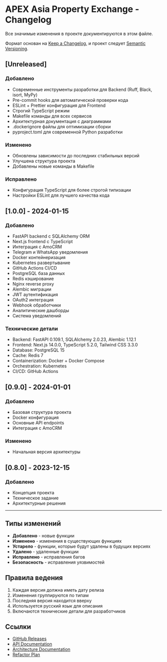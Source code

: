 # APEX Asia Property Exchange - Changelog

Все значимые изменения в проекте документируются в этом файле.

Формат основан на [Keep a Changelog](https://keepachangelog.com/ru/1.0.0/),
и проект следует [Semantic Versioning](https://semver.org/lang/ru/).

## [Unreleased]

### Добавлено
- Современные инструменты разработки для Backend (Ruff, Black, isort, MyPy)
- Pre-commit hooks для автоматической проверки кода
- ESLint + Prettier конфигурация для Frontend
- Строгий TypeScript режим
- Makefile команды для всех сервисов
- Архитектурная документация с диаграммами
- .dockerignore файлы для оптимизации сборки
- pyproject.toml для современной Python разработки

### Изменено
- Обновлены зависимости до последних стабильных версий
- Улучшена структура проекта
- Добавлены новые команды в Makefile

### Исправлено
- Конфигурация TypeScript для более строгой типизации
- Настройки ESLint для лучшего качества кода

## [1.0.0] - 2024-01-15

### Добавлено
- FastAPI backend с SQLAlchemy ORM
- Next.js frontend с TypeScript
- Интеграция с AmoCRM
- Telegram и WhatsApp уведомления
- Docker контейнеризация
- Kubernetes развертывание
- GitHub Actions CI/CD
- PostgreSQL база данных
- Redis кэширование
- Nginx reverse proxy
- Alembic миграции
- JWT аутентификация
- OAuth2 интеграция
- Webhook обработчики
- Аналитические дашборды
- Система уведомлений

### Технические детали
- Backend: FastAPI 0.109.1, SQLAlchemy 2.0.23, Alembic 1.12.1
- Frontend: Next.js 14.0.0, TypeScript 5.2.0, Tailwind CSS 3.3.0
- Database: PostgreSQL 15
- Cache: Redis 7
- Containerization: Docker + Docker Compose
- Orchestration: Kubernetes
- CI/CD: GitHub Actions

## [0.9.0] - 2024-01-01

### Добавлено
- Базовая структура проекта
- Docker конфигурация
- Основные API endpoints
- Интеграция с AmoCRM

### Изменено
- Начальная версия архитектуры

## [0.8.0] - 2023-12-15

### Добавлено
- Концепция проекта
- Техническое задание
- Архитектурные решения

---

## Типы изменений

- **Добавлено** - новые функции
- **Изменено** - изменения в существующих функциях
- **Устарело** - функции, которые будут удалены в будущих версиях
- **Удалено** - удаленные функции
- **Исправлено** - исправления багов
- **Безопасность** - исправления уязвимостей

## Правила ведения

1. Каждая версия должна иметь дату релиза
2. Изменения группируются по типам
3. Последняя версия находится вверху
4. Используется русский язык для описания
5. Включаются технические детали для разработчиков

## Ссылки

- [GitHub Releases](https://github.com/your-org/apex-asia-property-exchange/releases)
- [API Documentation](http://localhost:8000/docs)
- [Architecture Documentation](./ARCHITECTURE.md)
- [Refactor Plan](./REFACTOR_PLAN.md)
